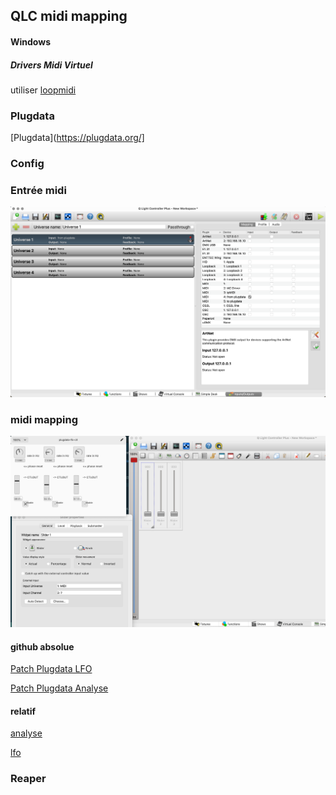 
## QLC midi mapping

#### Windows 

##### Drivers Midi Virtuel
utiliser [loopmidi](https://www.tobias-erichsen.de/software/loopmidi.html)


### Plugdata 

[Plugdata](https://plugdata.org/]



### Config 

### Entrée midi

![alt text](image-2.png)

### midi mapping 

![alt text](image-1.png)

#### github absolue

[Patch Plugdata LFO](https://raw.githubusercontent.com/tim-montmorency/582513-conception/main/activites/lx_midi_map/plugdata-lfo-ctl.pd) 

[Patch Plugdata Analyse](https://raw.githubusercontent.com/tim-montmorency/582513-conception/main/activites/lx_midi_map/analyse_audio.pd) 


#### relatif 


[analyse](./analyse_audio.pd) 

[lfo](./plugdata-lfo-ctl.pd) 

### Reaper

